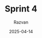 ---
author: "Razvan"
title: "Sprint 4"
date: "2025-04-14"
description: "Performance Optimization and Documentation (April 14-20, 2025)"
aliases: ["sprint4"]
summary: "The fourth sprint focused on performance optimization, visualization features, completing the Scala.js frontend, and documentation."
--- 
